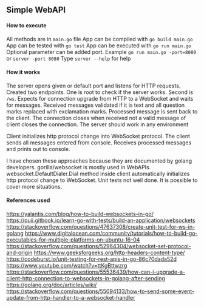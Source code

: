 ## Simple WebAPI


#### How to execute

All methods are in `main.go` file
App can be compiled with `go build main.go`
App can be tested with `go test`
App can be executed with `go run main.go`
Optional parameter can be added port. Example `go run main.go -port=8080` or `server -port 8080`
Type `server --help` for help


#### How it works

The server opens given or default port and listens for HTTP requests.
Created two endpoints. One is root to check if the server works.
Second is `/ws`. Expects for connection upgrade from HTTP to a WebSocket and waits for messages.
Received messages validated if it is text and all question marks replaced with exclamation marks.
Processed message is sent back to the client.
The connection closes when received not a valid message of client closes the connection.
The server should work in any environment

Client initializes http protocol change into WebSocket protocol.
The client sends all messages entered from console.
Receives processed messages and prints out to console.

I have chosen these approaches because they are documented by golang developers.
gorilla/websocket is mostly used in WebAPIs.
websocket.DefaultDialer.Dial method inside client automatically initializes http protocol change to WebSocket.
Unit tests not well done. It is possible to cover more situations.

#### References used

https://yalantis.com/blog/how-to-build-websockets-in-go/
https://quii.gitbook.io/learn-go-with-tests/build-an-application/websockets
https://stackoverflow.com/questions/47637308/create-unit-test-for-ws-in-golang
https://www.digitalocean.com/community/tutorials/how-to-build-go-executables-for-multiple-platforms-on-ubuntu-16-04
https://stackoverflow.com/questions/52964304/websocket-set-protocol-and-origin
https://www.geeksforgeeks.org/http-headers-content-type/
https://codeburst.io/unit-testing-for-rest-apis-in-go-86c70dada52d
https://www.youtube.com/watch?v=ttKgBttwzrg
https://stackoverflow.com/questions/55536439/how-can-i-upgrade-a-client-http-connection-to-websockets-in-golang-after-sending
https://golang.org/doc/articles/wiki/
https://stackoverflow.com/questions/55094133/how-to-send-some-event-update-from-http-handler-to-a-websocket-handler
